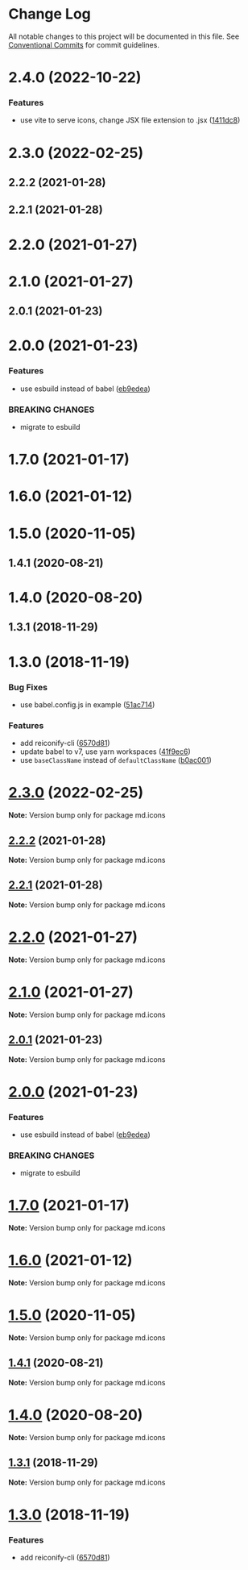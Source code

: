 # Change Log

All notable changes to this project will be documented in this file.
See [Conventional Commits](https://conventionalcommits.org) for commit guidelines.

# 2.4.0 (2022-10-22)

### Features

- use vite to serve icons, change JSX file extension to .jsx ([1411dc8](https://github.com/ambar/reiconify/commit/1411dc8d2369dfa08a7d37f21e50e36f8c96f535))

# 2.3.0 (2022-02-25)

## 2.2.2 (2021-01-28)

## 2.2.1 (2021-01-28)

# 2.2.0 (2021-01-27)

# 2.1.0 (2021-01-27)

## 2.0.1 (2021-01-23)

# 2.0.0 (2021-01-23)

### Features

- use esbuild instead of babel ([eb9edea](https://github.com/ambar/reiconify/commit/eb9edea6dd75b16798373fa04576d61f64a4955e))

### BREAKING CHANGES

- migrate to esbuild

# 1.7.0 (2021-01-17)

# 1.6.0 (2021-01-12)

# 1.5.0 (2020-11-05)

## 1.4.1 (2020-08-21)

# 1.4.0 (2020-08-20)

## 1.3.1 (2018-11-29)

# 1.3.0 (2018-11-19)

### Bug Fixes

- use babel.config.js in example ([51ac714](https://github.com/ambar/reiconify/commit/51ac7145c482d56b68fbf71395a7c8adab4d19f5))

### Features

- add reiconify-cli ([6570d81](https://github.com/ambar/reiconify/commit/6570d81046d258cb06e55eb71e3ff8594956b2a6))
- update babel to v7, use yarn workspaces ([41f9ec6](https://github.com/ambar/reiconify/commit/41f9ec6bc0f9365532b78beaa5f54ac7a4a7372b))
- use `baseClassName` instead of `defaultClassName` ([b0ac001](https://github.com/ambar/reiconify/commit/b0ac001b7af27214107d8e68a548912a72def335))

# [2.3.0](https://github.com/ambar/reiconify/compare/v2.2.2...v2.3.0) (2022-02-25)

**Note:** Version bump only for package md.icons

## [2.2.2](https://github.com/ambar/reiconify/compare/v2.2.1...v2.2.2) (2021-01-28)

**Note:** Version bump only for package md.icons

## [2.2.1](https://github.com/ambar/reiconify/compare/v2.2.0...v2.2.1) (2021-01-28)

**Note:** Version bump only for package md.icons

# [2.2.0](https://github.com/ambar/reiconify/compare/v2.1.0...v2.2.0) (2021-01-27)

**Note:** Version bump only for package md.icons

# [2.1.0](https://github.com/ambar/reiconify/compare/v2.0.1...v2.1.0) (2021-01-27)

**Note:** Version bump only for package md.icons

## [2.0.1](https://github.com/ambar/reiconify/compare/v2.0.0...v2.0.1) (2021-01-23)

**Note:** Version bump only for package md.icons

# [2.0.0](https://github.com/ambar/reiconify/compare/v1.7.0...v2.0.0) (2021-01-23)

### Features

- use esbuild instead of babel ([eb9edea](https://github.com/ambar/reiconify/commit/eb9edea))

### BREAKING CHANGES

- migrate to esbuild

# [1.7.0](https://github.com/ambar/reiconify/compare/v1.6.0...v1.7.0) (2021-01-17)

**Note:** Version bump only for package md.icons

# [1.6.0](https://github.com/ambar/reiconify/compare/v1.5.0...v1.6.0) (2021-01-12)

**Note:** Version bump only for package md.icons

# [1.5.0](https://github.com/ambar/reiconify/compare/v1.4.1...v1.5.0) (2020-11-05)

**Note:** Version bump only for package md.icons

## [1.4.1](https://github.com/ambar/reiconify/compare/v1.4.0...v1.4.1) (2020-08-21)

**Note:** Version bump only for package md.icons

# [1.4.0](https://github.com/ambar/reiconify/compare/v1.3.1...v1.4.0) (2020-08-20)

**Note:** Version bump only for package md.icons

## [1.3.1](https://github.com/ambar/reiconify/compare/v1.3.0...v1.3.1) (2018-11-29)

**Note:** Version bump only for package md.icons

# [1.3.0](https://github.com/ambar/reiconify/compare/v1.2.2...v1.3.0) (2018-11-19)

### Features

- add reiconify-cli ([6570d81](https://github.com/ambar/reiconify/commit/6570d81))
